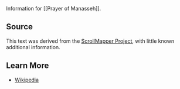 Information for [[Prayer of Manasseh]].
## Source
This text was derived from the [ScrollMapper Project](https://github.com/scrollmapper/bible_databases_deuterocanonical), with little known additional information.
## Learn More
- [Wikipedia](https://simple.wikipedia.org/wiki/Prayer_of_Manasseh)